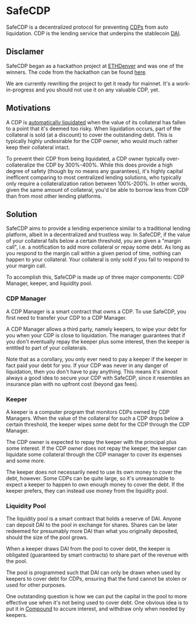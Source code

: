 # SafeCDP

SafeCDP is a decentralized protocol for preventing [CDPs](https://cdp.makerdao.com/) from auto liquidation.  CDP is the lending service that underpins the stablecoin [DAI](https://makerdao.com/en/whitepaper/).

## Disclamer

SafeCDP began as a hackathon project at [ETHDenver](https://www.ethdenver.com/) and was one of the winners.  The code from the hackathon can be found [here](https://github.com/derekchiang/safe-cdp).

We are currently rewriting the project to get it ready for mainnet. It's a work-in-progress and you should not use it on any valuable CDP, yet.

## Motivations

A CDP is [automatically liquidated](https://makerdao.com/en/whitepaper/) when the value of its collateral has fallen to a point that it's deemed too risky.  When liquidation occurs, part of the collateral is sold (at a discount) to cover the outstanding debt.  This is typically highly undesirable for the CDP owner, who would much rather keep their collateral intact.

To prevent their CDP from being liquidated, a CDP owner typically over-collateralize the CDP by 300%-400%.  While this does provide a high degree of safety (though by no means any guarantees), it's highly capital inefficent comparing to most centralized lending solutions, who typically only require a collateralization ration between 100%-200%.  In other words, given the same amount of collateral, you'd be able to borrow less from CDP than from most other lending platforms.

## Solution 

SafeCDP aims to provide a lending experience similar to a traditional lending platform, albeit in a decentralized and trustless way.  In SafeCDP, if the value of your collateral falls below a certain threshold, you are given a "margin call", i.e. a notification to add more collateral or repay some debt.  As long as you respond to the margin call within a given period of time, nothing can happen to your collateral.  Your collateral is only sold if you fail to respond to your margin call.

To accomplish this, SafeCDP is made up of three major components: CDP Manager, keeper, and liquidity pool.

### CDP Manager

A CDP Manager is a smart contract that owns a CDP.  To use SafeCDP, you first need to transfer your CDP to a CDP Manager.

A CDP Manager allows a third party, namely keepers, to wipe your debt for you when your CDP is close to liquidation.  The manager guarantees that if you don't eventually repay the keeper plus some interest, then the keeper is entitled to part of your collaterals.

Note that as a corollary, you only ever need to pay a keeper if the keeper in fact paid your debt for you.  If your CDP was never in any danger of liquidation, then you don't have to pay anything.  This means it's almost always a good idea to secure your CDP with SafeCDP, since it resembles an insurance plan with no upfront cost (beyond gas fees).

### Keeper

A keeper is a computer program that monitors CDPs owned by CDP Managers.  When the value of the collateral for such a CDP drops below a certain threshold, the keeper wipes some debt for the CDP through the CDP Manager.

The CDP owner is expected to repay the keeper with the principal plus some interest.  If the CDP owner does not repay the keeper, the keeper can liquidate some collateral through the CDP manager to cover its expenses and some more.

The keeper does not necessarily need to use its own money to cover the debt, however.  Some CDPs can be quite large, so it's unreasonable to expect a keeper to happen to own enough money to cover the debt.  If the keeper prefers, they can instead use money from the liquidity pool.  

### Liquidity Pool

The liquidity pool is a smart contract that holds a reserve of DAI.  Anyone can deposit DAI to the pool in exchange for shares.  Shares can be later redeemed for presumably more DAI than what you originally deposited, should the size of the pool grows.

When a keeper draws DAI from the pool to cover debt, the keeper is obligated (guaranteed by smart contracts) to share part of the revenue with the pool.

The pool is programmed such that DAI can only be drawn when used by keepers to cover debt for CDPs, ensuring that the fund cannot be stolen or used for other purposes.

One outstanding question is how we can put the capital in the pool to more effective use when it's not being used to cover debt.  One obvious idea is to put it in [Compound](https://compound.finance/) to accure interest, and withdraw only when needed by keepers.